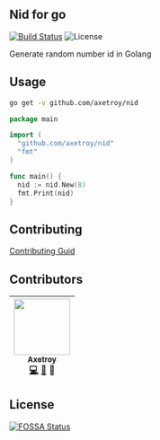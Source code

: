 ## Nid for go

[![Build Status](https://travis-ci.org/axetroy/Github.svg?branch=master)](https://travis-ci.org/axetroy/Github)
![License](https://img.shields.io/badge/license-Apache-green.svg)

Generate random number id in Golang

## Usage

```bash
go get -v github.com/axetroy/nid
```

```go
package main

import (
  "github.com/axetroy/nid"
  "fmt"
)

func main() {
  nid := nid.New(8)
  fmt.Print(nid)
}
```

## Contributing

[Contributing Guid](https://github.com/axetroy/nid/blob/master/CONTRIBUTING.md)

## Contributors

<!-- ALL-CONTRIBUTORS-LIST:START - Do not remove or modify this section -->
| [<img src="https://avatars1.githubusercontent.com/u/9758711?v=3" width="100px;"/><br /><sub>Axetroy</sub>](http://axetroy.github.io)<br />[💻](https://github.com/axetroy/nid/commits?author=axetroy) [🐛](https://github.com/axetroy/nid/issues?q=author%3Aaxetroy) 🎨 |
| :---: |
<!-- ALL-CONTRIBUTORS-LIST:END -->

## License

[![FOSSA Status](https://app.fossa.io/api/projects/git%2Bgithub.com%2Faxetroy%2Fnid.svg?type=large)](https://app.fossa.io/projects/git%2Bgithub.com%2Faxetroy%2Fnid?ref=badge_large)